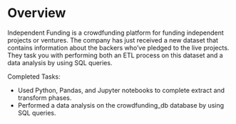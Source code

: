# Overview
Independent Funding is a crowdfunding platform for funding independent projects or ventures. The company has just received a new dataset that contains information about the backers who’ve pledged to the live projects. They task you with performing both an ETL process on this dataset and a data analysis by using SQL queries.

Completed Tasks:
- Used Python, Pandas, and Jupyter notebooks to complete extract and transform phases.
- Performed a data analysis on the crowdfunding_db database by using SQL queries.

